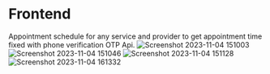 # Frontend
Appointment schedule for any service and provider to get appointment time fixed with phone verification OTP Api.
![Screenshot 2023-11-04 151003](https://github.com/OnlineOreo/appointment-schedule/assets/140250240/200137ef-72fa-4e65-987f-55e798a6c3ad)
![Screenshot 2023-11-04 151046](https://github.com/OnlineOreo/appointment-schedule/assets/140250240/28b7a738-fc5f-4c2c-9e5b-1200f54d5b73)
![Screenshot 2023-11-04 151128](https://github.com/OnlineOreo/appointment-schedule/assets/140250240/49ebf886-02ac-4d35-ace1-438ee8cdd9cb)
![Screenshot 2023-11-04 161332](https://github.com/OnlineOreo/appointment-schedule/assets/140250240/e887a843-dc9e-415a-901b-34d2d51a36ea)


